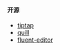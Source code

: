 #### 开源
- [tiptap](https://github.com/ueberdosis/tiptap)
- [quill](https://github.com/slab/quill)
- [fluent-editor](https://github.com/opentiny/fluent-editor/)
